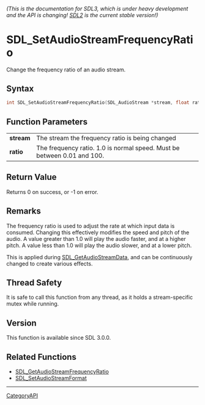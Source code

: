 ###### (This is the documentation for SDL3, which is under heavy development and the API is changing! [SDL2](https://wiki.libsdl.org/SDL2/) is the current stable version!)
# SDL_SetAudioStreamFrequencyRatio

Change the frequency ratio of an audio stream.

## Syntax

```c
int SDL_SetAudioStreamFrequencyRatio(SDL_AudioStream *stream, float ratio);

```

## Function Parameters

|                |                                                                         |
| -------------- | ----------------------------------------------------------------------- |
| **stream**     | The stream the frequency ratio is being changed                         |
| **ratio**      | The frequency ratio. 1.0 is normal speed. Must be between 0.01 and 100. |

## Return Value

Returns 0 on success, or -1 on error.

## Remarks

The frequency ratio is used to adjust the rate at which input data is
consumed. Changing this effectively modifies the speed and pitch of the
audio. A value greater than 1.0 will play the audio faster, and at a higher
pitch. A value less than 1.0 will play the audio slower, and at a lower
pitch.

This is applied during [SDL_GetAudioStreamData](SDL_GetAudioStreamData),
and can be continuously changed to create various effects.

## Thread Safety

It is safe to call this function from any thread, as it holds a
stream-specific mutex while running.

## Version

This function is available since SDL 3.0.0.

## Related Functions

* [SDL_GetAudioStreamFrequencyRatio](SDL_GetAudioStreamFrequencyRatio)
* [SDL_SetAudioStreamFormat](SDL_SetAudioStreamFormat)

----
[CategoryAPI](CategoryAPI)

